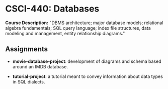 # CSCI-440: Databases
**Course Description:** "DBMS architecture; major database models; relational algebra fundamentals; SQL query language; index file structures, data modeling and management, entity relationship diagrams."
## Assignments
* **movie-database-project**: development of diagrams and schema based around an IMDB database.

* **tutorial-project**: a tutorial meant to convey information about data types in SQL dialects. 
